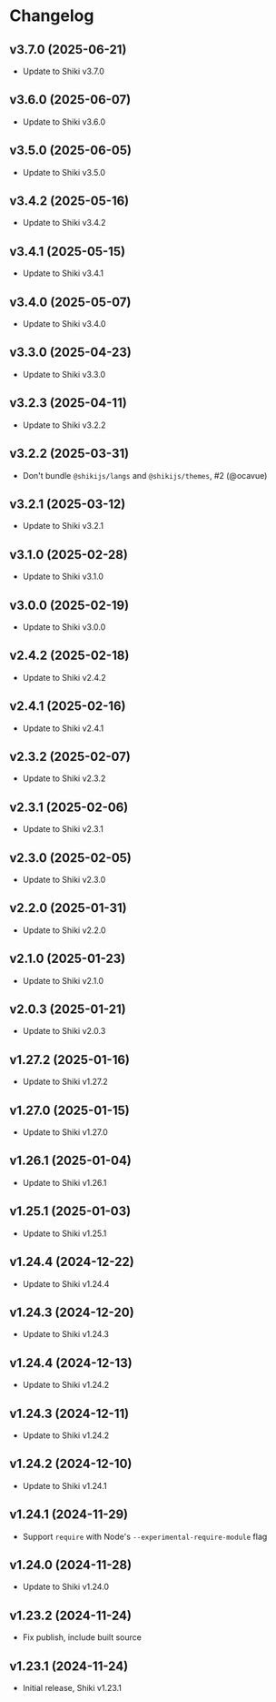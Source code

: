 # Changelog

## v3.7.0 (2025-06-21)

- Update to Shiki v3.7.0

## v3.6.0 (2025-06-07)

- Update to Shiki v3.6.0

## v3.5.0 (2025-06-05)

- Update to Shiki v3.5.0

## v3.4.2 (2025-05-16)

- Update to Shiki v3.4.2

## v3.4.1 (2025-05-15)

- Update to Shiki v3.4.1

## v3.4.0 (2025-05-07)

- Update to Shiki v3.4.0

## v3.3.0 (2025-04-23)

- Update to Shiki v3.3.0

## v3.2.3 (2025-04-11)

- Update to Shiki v3.2.2

## v3.2.2 (2025-03-31)

- Don't bundle `@shikijs/langs` and `@shikijs/themes`, #2 (@ocavue)

## v3.2.1 (2025-03-12)

- Update to Shiki v3.2.1

## v3.1.0 (2025-02-28)

- Update to Shiki v3.1.0

## v3.0.0 (2025-02-19)

- Update to Shiki v3.0.0

## v2.4.2 (2025-02-18)

- Update to Shiki v2.4.2

## v2.4.1 (2025-02-16)

- Update to Shiki v2.4.1

## v2.3.2 (2025-02-07)

- Update to Shiki v2.3.2

## v2.3.1 (2025-02-06)

- Update to Shiki v2.3.1

## v2.3.0 (2025-02-05)

- Update to Shiki v2.3.0

## v2.2.0 (2025-01-31)

- Update to Shiki v2.2.0

## v2.1.0 (2025-01-23)

- Update to Shiki v2.1.0

## v2.0.3 (2025-01-21)

- Update to Shiki v2.0.3

## v1.27.2 (2025-01-16)

- Update to Shiki v1.27.2

## v1.27.0 (2025-01-15)

- Update to Shiki v1.27.0

## v1.26.1 (2025-01-04)

- Update to Shiki v1.26.1

## v1.25.1 (2025-01-03)

- Update to Shiki v1.25.1

## v1.24.4 (2024-12-22)

- Update to Shiki v1.24.4

## v1.24.3 (2024-12-20)

- Update to Shiki v1.24.3

## v1.24.4 (2024-12-13)

- Update to Shiki v1.24.2

## v1.24.3 (2024-12-11)

- Update to Shiki v1.24.2

## v1.24.2 (2024-12-10)

- Update to Shiki v1.24.1

## v1.24.1 (2024-11-29)

- Support `require` with Node's `--experimental-require-module` flag

## v1.24.0 (2024-11-28)

- Update to Shiki v1.24.0

## v1.23.2 (2024-11-24)

- Fix publish, include built source

## v1.23.1 (2024-11-24)

- Initial release, Shiki v1.23.1
